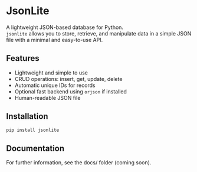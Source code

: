 # JsonLite #

A lightweight JSON-based database for Python.  
`jsonlite` allows you to store, retrieve, and manipulate data in a simple JSON file with a minimal and easy-to-use API.

## Features ##

- Lightweight and simple to use
- CRUD operations: insert, get, update, delete
- Automatic unique IDs for records
- Optional fast backend using `orjson` if installed
- Human-readable JSON file

## Installation ##

```bash
pip install jsonlite
```

## Documentation ##

For further information, see the docs/ folder (coming soon).
